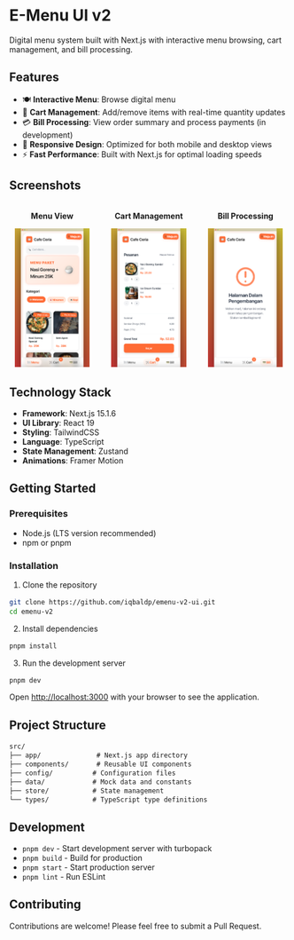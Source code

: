 # E-Menu UI v2

Digital menu system built with Next.js with interactive menu browsing, cart management, and bill processing.

## Features

- 🍽️ **Interactive Menu**: Browse digital menu
- 🛒 **Cart Management**: Add/remove items with real-time quantity updates
- 💳 **Bill Processing**: View order summary and process payments (in development)
- 📱 **Responsive Design**: Optimized for both mobile and desktop views
- ⚡ **Fast Performance**: Built with Next.js for optimal loading speeds

## Screenshots

<div style="display: flex; justify-content: space-between; gap: 20px; margin: 20px 0;">
  <div style="flex: 1; text-align: center;">
    <p><strong>Menu View</strong></p>
    <img src="./public/screenshots/menu-view.png" alt="Menu Interface" style="max-height: 250px; width: auto; object-fit: cover;">
  </div>
  <div style="flex: 1; text-align: center;">
    <p><strong>Cart Management</strong></p>
    <img src="./public/screenshots/cart-view.png" alt="Cart Interface" style="max-height: 250px; width: auto; object-fit: cover;">
  </div>
  <div style="flex: 1; text-align: center;">
    <p><strong>Bill Processing</strong></p>
    <img src="./public/screenshots/bill-view.png" alt="Bill Interface" style="max-height: 250px; width: auto; object-fit: cover;">
  </div>
</div>

## Technology Stack

- **Framework**: Next.js 15.1.6
- **UI Library**: React 19
- **Styling**: TailwindCSS
- **Language**: TypeScript
- **State Management**: Zustand
- **Animations**: Framer Motion

## Getting Started

### Prerequisites

- Node.js (LTS version recommended)
- npm or pnpm

### Installation

1. Clone the repository
```bash
git clone https://github.com/iqbaldp/emenu-v2-ui.git
cd emenu-v2
```

2. Install dependencies
```bash
pnpm install
```

3. Run the development server
```bash
pnpm dev
```

Open [http://localhost:3000](http://localhost:3000) with your browser to see the application.

## Project Structure

```
src/
├── app/              # Next.js app directory
├── components/       # Reusable UI components
├── config/          # Configuration files
├── data/            # Mock data and constants
├── store/           # State management
└── types/           # TypeScript type definitions
```

## Development

- `pnpm dev` - Start development server with turbopack
- `pnpm build` - Build for production
- `pnpm start` - Start production server
- `pnpm lint` - Run ESLint

## Contributing

Contributions are welcome! Please feel free to submit a Pull Request.
